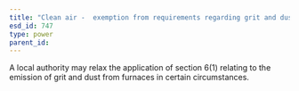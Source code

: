 ```yaml
---
title: "Clean air -  exemption from requirements regarding grit and dust emissions from a furnace"
esd_id: 747
type: power
parent_id:  
---
```


A local authority may relax the application of section 6(1) relating to the emission of grit and dust from furnaces in certain circumstances.

